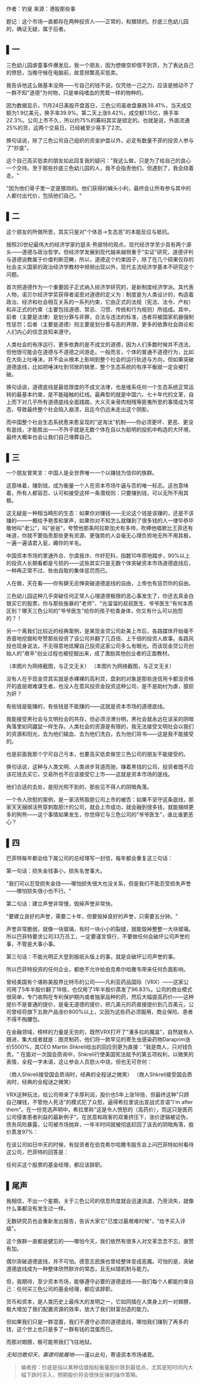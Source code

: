 作者：钓叟 来源：港股那些事

题记：这个市场一直都存在两种投资人——正常的，和猥琐的。抄底三色幼儿园的，确证无疑，属于后者。

## ▌一

三色幼儿园虐童事件爆发后，我一个朋友，因为想做空却借不到货，为了表达自己的愤怒，当晚守候在电脑前，故意频繁高买低卖。

我告诉他这么做基本没用——亏自己的钱不说，仅凭他一己之力，应该是撼动不了一群不知"道德"为何物，只是单纯嗜血的秃鹫一样的物种的。

因为数据显示，11月24日美股开盘首日，三色公司虽收盘暴跌38.41%，当天成交额为1.9亿美元，换手率39.9%。第二天上涨9.42%，成交额1.15亿，换手率22.3%。公司上市不久，所以约75%的筹码其实是锁定的。也就是说，外面流通25%的货，这两个交易日，已经被至少易手了2次。

换句话说，除了三色公司自己组织的资金护盘以外，必定有数量不菲的投资人参与了"抄底"。

这个自己高买低卖的朋友如此回复我的疑问："我这么做，只是为了给自己的良心一个交待。至于那些抄底三色幼儿园的人，我不会指责他们，但遇到了，我会绕着走。"

"因为他们骨子里一定是猥琐的。他们获得的蝇头小利，最终会让所有参与其中的人都付出代价，包括他们自己。"

## ▌二

这个朋友的所做所思，其实只是对"个体恶→生态恶"的本能反应与抵抗。

按照20世纪最伟大的经济学家约瑟夫·熊彼特的观点，现代经济学至少具有两个源头——道德与政治哲学。但经济学发展到现代越来越侧重于"实证"研究，道德评判与道德说教属于价值判断范畴，所以，道德这个约束因子，除了在几个硕果仅存的社会主义国家的政治经济学教材中频频出现以外，现代主流经济学基本不研究这个问题。

首次把道德作为一个重要因子正式纳入经济学研究的，是新制度经济学派。其代表人物，诺贝尔经济学奖获得者诺思对道德的定义为：制度是为人类设计的，构造着政治、经济和社会相互关系的一系列约束，它由正式的法规（宪法、法令、产权）和非正式的约束（主要包括道德、禁忌、习惯、传统和行为规则）所组成。其中，前者（主要是法律）是划分罪与非罪，合法与违法的标准，违者将被国家机器强制性惩罚；后者（主要是道德）则主要是划分善与恶的界限，更多的依靠社会舆论和人们内心的信念良知来遵守。

人类社会的有序运行，更多依靠的是不成文的道德，因为人们多数时候并不违法，但他很可能会在道德与不道德之间游走。一般而言，个体的普通不道德行为，比如在大街上吐唾沫，并不会从根本上影响到整个社会的运行轨迹与方向，但如果突破道德底线，比如把唾沫吐到邻居的锅里，整个生态系统的有序平衡就一定会被打破。

换句话说，道德底线是最低限度的不成文法律，也是维系任何一个生态系统正常运转的最基本约束，是不能碰触的红线。最典型的就是中国六、七十年代的文革，自上而下对几乎所有道德底线全面践踏，大义灭亲骨肉相残等匪夷所思的事情成为常态，导致最终整个社会陷入崩溃，且迄今仍远未走出这个阴影。

而中国整个社会生态系统愈来愈呈现的"逆淘汰"机制——你必须更坏、更恶、更没有底线，才能胜出——不外乎就是无数个体在自以为聪明的投机中构造的大环境，最终大概率也会让我们自己埋葬自己。

## ▌三

一个朋友曾笑言：中国人是全世界唯一一个以赚钱为信仰的族群。

这意味着，赚到钱，成为衡量一个人在资本市场牛逼与否的唯一标志。这也意味着，所有人都容忍、认可和接受这样一条潜规则：只要赚到钱，可以无所不用其极。

这无疑是一种相当畸形的生态：如果你对赚钱——无论这个钱是该赚的，还是不该赚的——一概给予艳羡和掌声，如果你对不知怎么就赚到了很多钱的人一律毕恭毕敬地叫"老公"，叫"爸爸"，夸赞他那条阿拉斯加犬有多帅，吹捧他唱歌比王菲还有味道，你就不要指责那些更有资源、更强势的人会毫无心理负担地无所不用其极，一遍一遍请君入瓮，薅你的羊毛。

中国资本市场的里通外合、尔虞我诈、作奸犯科，指数10年原地踏步，90%以上的投资人长期看都是亏损的——这些其实只是无数个体突破资本市场道德底线后，一种再正常不过、咎由自取的集体惩罚而已。

人在做，天在看——你有肆无忌惮突破道德底线的自由，上帝也有惩罚你的自由。

三色幼儿园这种几乎突破任何正常人心理道德极限的恶心事发生了，你还去真金白银买它的股票，你与那些施暴的"老师"、"光溜溜的叔叔医生、爷爷医生"有何本质区别？哪天三色公司的"爷爷医生"给你的孩子检查身体，你又有什么可以抱怨的？！

另一个离我们比较近的经典案例，是某现金贷公司赴美上市后，各路媒体开始毫不吝啬地挖掘和夸赞那些投资了该公司并翻了几百倍、上千倍的投资人故事。各路风投也现身说法，不无得意地炫耀自己投资这家公司多么有眼光。而该现金贷公司创始人的"艰辛"创业过程也被挖掘出来，成了激励其他创业者的正面教材。

 （本图片为网络截图，与正文无关）
（本图片为网络截图，与正文无关）

没有人在乎现金贷其实就是赤裸裸的高利贷，盘剥的对象是那些连信用卡都没资格开的底层艰难谋生者。也没人在意风投资金投资这种公司，是不是助纣为虐，狼狈为奸？

有些钱是能赚的，有些钱是不能赚的——这就是资本市场的道德底线。

我能接受黑社会与文明社会的共存，但必须泾渭分明，黑社会就永远在该呆的阴暗角落里如同鼹鼠一样生存。人类社会的资源是有限的，我无法接受文明社会以我们的资源和阳光，去为他们输血、去为他们洗白，去为他们背书——这是我不能接受的。

也是前面我那个宁可自己亏本，也要高买低卖做空三色公司的朋友不能接受的。

换句话说，这种与人类文明、人类进步背道而驰，赚着黑钱的公司，投资者既不应该花钱去买它，交易所也不应该接受它上市——这就是资本市场的底线。

他们合适的去处，是阳光照不到的，那些见不得人的阴暗角落。

一个令人欣慰的案例，是一家活熊取胆公司上市的被否：如果不坚守这条底线，那家天天捆绑活熊穿刺取胆汁的公司，就会上市成功，就会融到很多钱，就能捆绑更多的狗熊——这个事情如果发生，你觉得它与三色公司的"爷爷医生"，谁比谁更恶心？

## ▌四

巴菲特每年都会给下属公司的总经理写一封信，每年都会重复这三句话：

第一句话：损失金钱事小，损失名誉事大。

"我们可以忍受损失金钱——哪怕损失很大也没关系，但是我们不能忍受损失声誉——哪怕损失很小也不行。"

第二句话：建立声誉非常慢，毁掉声誉非常快。

"要建立良好的声誉，需要二十年，但要毁掉良好的声誉，只需要五分钟。"

声誉非常脆弱，就像一块玻璃，有时一块小小的裂缝，就能毁掉整整一大块玻璃。所以巴菲特要求公司33万员工，一定要谨言慎行，不要做任何会破坏公司声誉的事，不管是大事小事。

第三句话：不能光明正大登到报纸头版上的事，就是会破坏公司声誉的事。

所以巴菲特投资的任何企业，都绝不允许给伯克希尔哈撒韦带来任何负面影响。

曾经美国有个堪称美股界比特币的公司——凡利亚药品国际（VRX）——这家公司用了5年半股价翻了18倍，也仅用了1年半股价蒸发了96.83%。公司的商业模式很简单，专门收购在专利保护期内或者独家品种的药，然后大幅提高药价——这种提价不是普通的提价，是毫无道德的提价，把几美元的药直接提价到几百美元，公司曾经将旗下五款产品涨价800%以上，又因为这些药必须服用，商业保险、患者不得不掏腰包。

在金融领域，榜样的力量是无穷的，既然VRX打开了"潘多拉的魔盒"，自然就有人跟进，集大成者就是：图灵制药，他们将一款罕见的寄生虫感染药物Daraprim涨价5500%，其CEO Martin Shkreli给出的回应则更为直接："我是商人，只对钱负责。" 在面对一次国会质询中，Shkreli行使美国宪法赋予的第五项权利，以微笑的表情，全程一字未语，这让参会人员怒火中烧，但也无可奈何：

 （商人Shkreli接受国会质询时，经典的全程谜之微笑）
（商人Shkreli接受国会质询时，经典的全程谜之微笑）

VRX这种玩法，给公司带来了丰厚利润，股价也5年上涨18倍，但最终这种"只顾自己赚钱，不管他人死活"的模式犯了众怒，逼得希拉里说出宣战式言语"I'm after them"。在一份竞选声明中，希拉里称"这是令人愤怒的（高药价），而这只是医药公司侵害患者利益的最新例子"。在民意和政客的双重挤压下，涨价逻辑被证伪，债务风险暴露，公司被市场抛弃，一年半时间就被彻底赶回了该去的阴暗角落，股价蒸发97%：

 
在该公司如日中天的时候，有投资者在伯克希尔哈撒韦股东会上问巴菲特如何看待这公司，巴菲特的回答是：

任何买这个股票的基金经理，都应该辞职。

## ▌尾声

我相信，不出一个星期，关于三色公司的信息热度就会迅速消退，乃至消失，就像什么事都没有发生过一样。

无数研究员也会重新发出报告，告诉大家它"已度过最艰难时候"，"给予买入评级"。

这个族群一直都是健忘的——哪怕今天，我们依然有很多人对文革念念不忘，褒赞有加。

偶尔突破道德底线，并不可怕。德意志民族也曾经整体变成恶魔。可怕的是，突破道德底线成为一种整体欣然默许的常态，且无纠错机制与能力。

但，我期待，至少资本市场，能够遵守必要的道德底线——我们每个人都能约束自己：任何买三色公司的基金经理，都应该辞职。

货币和资本，是人类历史上最伟大的发明之一，它如同插在人类身上的一对翅膀，极大增加了我们配置资源的效率，放大了我们财富创造的能力。

但如果我们只是一群混蛋，我们不遵守必须的道德底线，哪怕我们赚到了再多的钱，这个世上也只是多了一群有钱的混蛋而已。

而那对翅膀，极可能带我们飞往地狱。

*无知岂敢仰天，寡德何能履地*——谨以此句，寄语资本市场诸君。

> 编者按：抄底是指以某种估值指标衡量股价跌到最低点，尤其是短时间内大幅下跌时买入，预期股价将会很快反弹的操作策略。